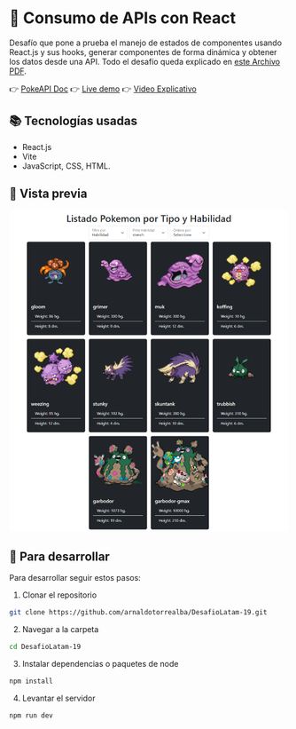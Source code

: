 # 📝 Consumo de APIs con React

Desafío que pone a prueba el manejo de estados de componentes usando React.js y sus hooks, generar componentes de forma dinámica y obtener los datos desde una API. Todo el desafío queda explicado en [este Archivo PDF](https://github.com/arnaldotorrealba/DesafioLatam-20/blob/main/Desafio_Consumo_API_React.pdf?raw=true).

👉 [PokeAPI Doc](https://pokeapi.co/)
👉 [Live demo](https://arnaldotorrealba.github.io/DesafioLatam-20)
👉 [Video Explicativo](https://youtu.be/_JN7DUlabbI)

## 📚 Tecnologías usadas

-   React.js
-   Vite
-   JavaScript, CSS, HTML.

## 📸 Vista previa

![Vista previa](https://github.com/arnaldotorrealba/DesafioLatam-20/blob/main/preview.png?raw=true)

## 🚀 Para desarrollar

Para desarrollar seguir estos pasos:

1. Clonar el repositorio

```bash
git clone https://github.com/arnaldotorrealba/DesafioLatam-19.git
```

2. Navegar a la carpeta

```bash
cd DesafioLatam-19
```

3. Instalar dependencias o paquetes de node

```bash
npm install
```

4. Levantar el servidor

```bash
npm run dev
```
